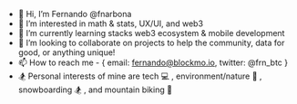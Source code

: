 - 👋 Hi, I’m Fernando @fnarbona
- 👀 I’m interested in math & stats, UX/UI, and web3
- 🌱 I’m currently learning stacks web3 ecosystem & mobile development
- 🤝 I’m looking to collaborate on projects to help the community, data for good, or anything unique!
- 📫 How to reach me - { email: fernando@blockmo.io, twitter: @frn_btc }
- 🏂 Personal interests of mine are tech 💻 , environment/nature 🌳 , snowboarding 🏂 , and mountain biking 🚴 

<!---
fernando550/fernando550 is a ✨ special ✨ repository because its `README.md` (this file) appears on your GitHub profile.
You can click the Preview link to take a look at your changes.
--->
